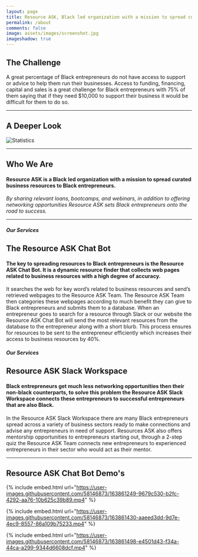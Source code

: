 ```yaml
---
layout: page
title: Resource ASK, Black led organization with a mission to spread curated business resources to Black entrepreneurs. 
permalink: /about
comments: false
image: assets/images/screenshot.jpg
imageshadow: true
---
```


## The Challenge

A great percentage of Black entrepreneurs do not have access to support or advice to help them run their businesses. Access to funding, financing, capital and sales is a great challenge for Black entrepreneurs with 75% of them saying that if they need $10,000 to support their business it would be difficult for them to do so.

---

## A Deeper Look

![Statistics](https://user-images.githubusercontent.com/58146873/163860054-21087e5c-e5e5-4fc0-bb74-803fb130b299.png)

---

## Who We Are

#### Resource ASK is a Black led organization with a mission to spread curated business resources to Black entrepreneurs.
_By sharing relevant loans, bootcamps, and webinars, in addition to offering networking opportunities Resource ASK sets Black entrepreneurs onto the road to success._

---

##### Our Services
## The Resource ASK Chat Bot

#### The key to spreading resources to Black entrepreneurs is the Resource ASK Chat Bot. It is a dynamic resource finder that collects web pages related to business resources with a high degree of accuracy. 
It searches the web for key word’s related to business resources and send’s retrieved webpages to the Resource ASK Team. The Resource ASK Team then categories these webpages according to much benefit they can give to Black entrepreneurs and submits them to a database. When an entrepreneur goes to search for a resource through Slack or our website the Resource ASK Chat Bot will send the most relevant resources from the database to the entrepreneur along with a short blurb. This process ensures for resources to be sent to the entrepreneur efficiently which increases their access to business resources by 40%.

##### Our Services
## Resource ASK Slack Workspace

#### Black entrepreneurs get much less networking opportunities then their non-black counterparts, to solve this problem the Resource ASK Slack Workspace connects these entrepreneurs to successful entrepreneurs that are also Black. 
In the Resource ASK Slack Workspace there are many Black entrepreneurs spread across a variety of business sectors ready to make connections and advise any entrepreneurs in need of support. Resources ASK also offers mentorship opportunities to entrepreneurs starting out, through a 2-step quiz the Resource ASK Team connects new entrepreneurs to experienced entrepreneurs in their sector who would act as their mentor.

---

## Resource ASK Chat Bot Demo's
{% include embed.html url="https://user-images.githubusercontent.com/58146873/163861249-9679c530-b2fc-4292-aa76-10b625c39b89.mp4" %}

{% include embed.html url="https://user-images.githubusercontent.com/58146873/163861430-aaeed3dd-9d7e-4ec9-8557-86a109b75233.mp4" %}

{% include embed.html url="https://user-images.githubusercontent.com/58146873/163861498-e4501d43-f34a-44ca-a299-9344d6608dcf.mp4" %}

